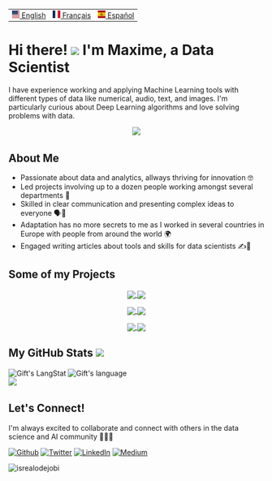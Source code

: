<table align="center">
 <tr>
  <td><a href="README.md"><img src="images/us.svg" height="15"> English</a></td>
  <td><a href="README_fr.md"><img src="images/fr.svg" height="15"> Français</a></td>
  <td><a href="README_es.md"><img src="images/es.svg" height="15"> Español</a></td>
 </tr>
</table>

# Hi there! <img src = "https://raw.githubusercontent.com/MartinHeinz/MartinHeinz/master/wave.gif" width = 30px> I'm Maxime, a Data Scientist

I have experience working and applying Machine Learning tools with different types of data like numerical, audio, text, and images. I'm particularly curious about Deep Learning algorithms and love solving problems with data.

<p align="center">
  <a href="https://skillicons.dev">
    <img src="https://skillicons.dev/icons?i=py,mysql,tensorflow,aws,gcp,git,github,vscode,docker,stackoverflow" />
  </a>
</p>

## About Me
- Passionate about data and analytics, allways thriving for innovation 🤓
- Led projects involving up to a dozen people working amongst several departments 👥
- Skilled in clear communication and presenting complex ideas to everyone 🗣️💬
- Adaptation has no more secrets to me as I worked in several countries in Europe with people from around the world 🌍
- Engaged writing articles about tools and skills for data scientists ✍️📝


## Some of my Projects

<!-- Its main projects -->
<p align="center">
  <a href="https://github.com/mhaegeman/fruit-classifier">
    <img align="center" src="https://github-readme-stats.vercel.app/api/pin?username=mhaegeman&repo=fruit-classifier" />
  </a>
  <a href="https://github.com/mhaegeman/scoring-bank-project">
    <img align="center" src="https://github-readme-stats.vercel.app/api?username=mhaegeman&repo=scoring-bank-project" />
  </a>
</p>
<p align="center">
  <a href="https://github.com/mhaegeman/Sparkling-Titanic">
    <img align="center" src="https://github-readme-stats.vercel.app/api?username=mhaegeman&repo=Sparkling-Titanic" />
  </a>
  <a href="https://github.com/mhaegeman/openweather">
    <img align="center" src="https://github-readme-stats.vercel.app/api?username=mhaegeman&repo=openweather" />
  </a>
</p>
<p align="center">
  <a href="https://github.com/mhaegeman/python-client-segmentation">
    <img align="center" src="https://github-readme-stats.vercel.app/api?username=mhaegeman&repo=python-client-segmentation" />
  </a>
  <a href="https://github.com/mhaegeman/Energy-consumption-prediction">
    <img align="center" src="https://github-readme-stats.vercel.app/api?username=mhaegeman&repo=Energy-consumption-prediction" />
  </a>
</p>

<!--  🔋 [Energy Consumption Prediction of Buildings](https://github.com/mhaegeman/Energy-consumption-prediction):
  
Based on Seattle's buildings data from 2015/2016. Prediction of the consumption of energy of a building depending on it's characteristics. Correlation study and Regression models.

  🎁 [Object Category Detection on a Marketplace](https://github.com/mhaegeman/Python-Object-Clasifier): 
  
From images and text descriptions of multiple kind of objects, predicts the category of object in a Marketplace. LDA, Embeddings for the text and SIFT, CNN and Transfer Learning (VGG16) for the image classification.
  
  🥦 [Food Nutrition Scoring](https://github.com/mhaegeman/Nutriscore-Prediction):
  
Linear regression algorithm to predict a Nutriscore for food products using the open source database OpenFoodFacts.
  
  👩🏽‍🤝‍👩🏼 [E-Commerce Client Segmentation](https://github.com/mhaegeman/python-client-segmentation):
  
Creation of client clusters based on their Sales history and Demographic profiles.
  
  🏦 [Fraud Detection](https://github.com/mhaegeman/scoring-bank-project):
  
Detection of clients with suspicious bank activities. Creation of a dashboard with Streamlit for loan approval assistance. 
-->

<!-- GitHub section -->

 ##  My GitHub Stats <img src = "https://i.pinimg.com/originals/65/c4/f4/65c4f452571be1261e9c623f7da488ac.gif" width = 35px> 
 
 <div>
   <img align="center" src="https://github-readme-streak-stats.herokuapp.com/?user=mhaegeman" alt="Gift's LangStat" />
  <img align="center" src="https://github-readme-stats.vercel.app/api?username=mhaegeman&show_icons=true&locale=en&layout=compact&theme=light" alt="Gift's language" height="192px"  width="500px"/>
 </div>
 <div>
 <img align=center" src="https://github-readme-stats.anuraghazra1.vercel.app/api/top-langs/?username=mhaegeman&show_icons=true&hide_border=true&layout=compact&langs_count=8" /> 
</div>

<!-- **Expand to view**
<details>
  <summary><b>:zap: GitHub Profile Stat</b></summary>
  <img src="https://github-readme-stats.anuraghazra1.vercel.app/api?username=mhaegeman&show_icons=true" /> <img height="137px" src="https://github-readme-stats.vercel.app/api/top-langs/?username=mhaegeman&show_icons=true&hide=html&hide_title=true&hide_border=true&layout=compact&langs_count=8" />
</details> -->

<!-- GitHub section: END -->

## Let's Connect!
I'm always excited to collaborate and connect with others in the data science and AI community 🤝👨‍💻

<p><a href="https://github.com/mhaegeman" target="_blank"><img alt="Github" src="https://img.shields.io/badge/GitHub-%2312100E.svg?&style=for-the-badge&logo=Github&logoColor=white" /></a> <a href="https://twitter.com/mhaegeman_" target="_blank"><img alt="Twitter" src="https://img.shields.io/badge/twitter-%231DA1F2.svg?&style=for-the-badge&logo=twitter&logoColor=white" /></a> <a href="https://www.linkedin.com/in/maxime-haegeman" target="_blank"><img alt="LinkedIn" src="https://img.shields.io/badge/linkedin-%230077B5.svg?&style=for-the-badge&logo=linkedin&logoColor=white" /></a> <a href="https://medium.com/@maximehaegeman" target="_blank"><img alt="Medium" src="https://img.shields.io/badge/medium-%2312100E.svg?&style=for-the-badge&logo=medium&logoColor=white" /></a>
</p>

<!-- Profile Views -->

<p align="left"> <img src="https://komarev.com/ghpvc/?username=mhaegeman&label=Profile%20views&color=0e75b6&style=flat" alt="isrealodejobi" />
</p>

<!--
**mhaegeman/mhaegeman** is a ✨ _special_ ✨ repository because its `README.md` (this file) appears on your GitHub profile.

Here are some ideas to get you started:

- 🔭 I’m currently working on ...
- 🌱 I’m currently learning ...
- 👯 I’m looking to collaborate on ...
- 🤔 I’m looking for help with ...
- 💬 Ask me about ...
- 📫 How to reach me: ...
- 😄 Pronouns: ...
- ⚡ Fun fact: ...
-->
